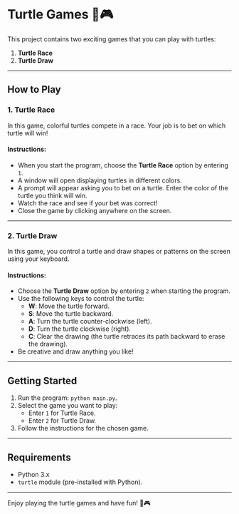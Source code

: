 # Turtle Games 🐢🎮

This project contains two exciting games that you can play with turtles:

1. **Turtle Race**
2. **Turtle Draw**

---

## How to Play

### 1. Turtle Race
In this game, colorful turtles compete in a race. Your job is to bet on which turtle will win!

#### Instructions:
- When you start the program, choose the **Turtle Race** option by entering `1`.
- A window will open displaying turtles in different colors.
- A prompt will appear asking you to bet on a turtle. Enter the color of the turtle you think will win.
- Watch the race and see if your bet was correct!
- Close the game by clicking anywhere on the screen.

---

### 2. Turtle Draw
In this game, you control a turtle and draw shapes or patterns on the screen using your keyboard.

#### Instructions:
- Choose the **Turtle Draw** option by entering `2` when starting the program.
- Use the following keys to control the turtle:
  - **W**: Move the turtle forward.
  - **S**: Move the turtle backward.
  - **A**: Turn the turtle counter-clockwise (left).
  - **D**: Turn the turtle clockwise (right).
  - **C**: Clear the drawing (the turtle retraces its path backward to erase the drawing).
- Be creative and draw anything you like!

---

## Getting Started

1. Run the program: `python main.py`.
2. Select the game you want to play:
   - Enter `1` for Turtle Race.
   - Enter `2` for Turtle Draw.
3. Follow the instructions for the chosen game.

---

## Requirements

- Python 3.x
- `turtle` module (pre-installed with Python).

---

Enjoy playing the turtle games and have fun! 🐢🎮
